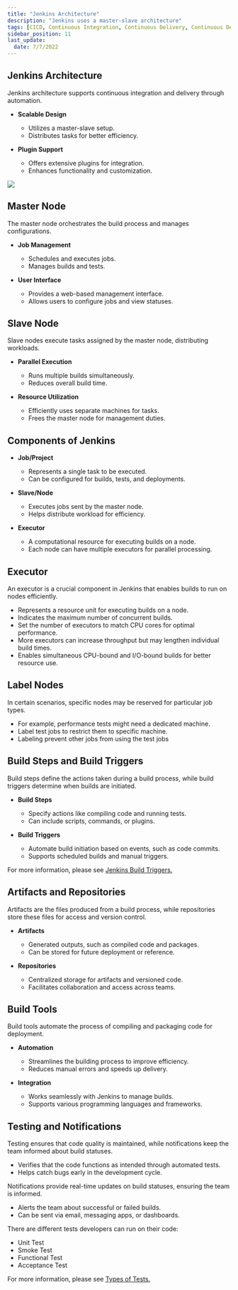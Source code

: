 ```yaml
---
title: "Jenkins Architecture"
description: "Jenkins uses a master-slave architecture"
tags: [CICD, Continuous Integration, Continuous Delivery, Continuous Deployment, Jenkins]
sidebar_position: 11
last_update:
  date: 7/7/2022
---
```



## Jenkins Architecture

Jenkins architecture supports continuous integration and delivery through automation.

- **Scalable Design**  
  - Utilizes a master-slave setup.  
  - Distributes tasks for better efficiency.  

- **Plugin Support**  
  - Offers extensive plugins for integration.  
  - Enhances functionality and customization.  

<div class='img-center'>

![](/img/docs/cicd-jenkins-architecture-1026.png)

</div>


## Master Node

The master node orchestrates the build process and manages configurations.

- **Job Management**  
  - Schedules and executes jobs.  
  - Manages builds and tests.  

- **User Interface**  
  - Provides a web-based management interface.  
  - Allows users to configure jobs and view statuses.  

## Slave Node

Slave nodes execute tasks assigned by the master node, distributing workloads.

- **Parallel Execution**  
  - Runs multiple builds simultaneously.  
  - Reduces overall build time.  

- **Resource Utilization**  
  - Efficiently uses separate machines for tasks.  
  - Frees the master node for management duties.

## Components of Jenkins

- **Job/Project**  
   - Represents a single task to be executed.  
   - Can be configured for builds, tests, and deployments.  

- **Slave/Node**  
   - Executes jobs sent by the master node.  
   - Helps distribute workload for efficiency.  

- **Executor**  
   - A computational resource for executing builds on a node.  
   - Each node can have multiple executors for parallel processing.  



## Executor

An executor is a crucial component in Jenkins that enables builds to run on nodes efficiently.

- Represents a resource unit for executing builds on a node.
- Indicates the maximum number of concurrent builds.
- Set the number of executors to match CPU cores for optimal performance.  
- More executors can increase throughput but may lengthen individual build times.  
- Enables simultaneous CPU-bound and I/O-bound builds for better resource use.

## Label Nodes

In certain scenarios, specific nodes may be reserved for particular job types. 

- For example, performance tests might need a dedicated machine.
- Label test jobs to restrict them to specific machine.
- Labeling prevent other jobs from using the test jobs

## Build Steps and Build Triggers

Build steps define the actions taken during a build process, while build triggers determine when builds are initiated.

- **Build Steps**  
   - Specify actions like compiling code and running tests.  
   - Can include scripts, commands, or plugins.  

- **Build Triggers**  
   - Automate build initiation based on events, such as code commits.  
   - Supports scheduled builds and manual triggers.  

For more information, please see [Jenkins Build Triggers.](/docs/017-Version-Control-and-CICD/003-Jenkins-Notes/015-Jenkins-Build-Triggers.md)

## Artifacts and Repositories

Artifacts are the files produced from a build process, while repositories store these files for access and version control.

- **Artifacts**  
   - Generated outputs, such as compiled code and packages.  
   - Can be stored for future deployment or reference.  

- **Repositories**  
   - Centralized storage for artifacts and versioned code.  
   - Facilitates collaboration and access across teams.  

## Build Tools

Build tools automate the process of compiling and packaging code for deployment.

- **Automation**  
   - Streamlines the building process to improve efficiency.  
   - Reduces manual errors and speeds up delivery.  

- **Integration**  
   - Works seamlessly with Jenkins to manage builds.  
   - Supports various programming languages and frameworks.  

## Testing and Notifications

Testing ensures that code quality is maintained, while notifications keep the team informed about build statuses.

  - Verifies that the code functions as intended through automated tests.  
  - Helps catch bugs early in the development cycle.  

Notifications provide real-time updates on build statuses, ensuring the team is informed.

  - Alerts the team about successful or failed builds.  
  - Can be sent via email, messaging apps, or dashboards.  

There are different tests developers can run on their code:

- Unit Test
- Smoke Test
- Functional Test
- Acceptance Test

For more information, please see [Types of Tests.](/docs/017-Version-Control-and-CICD/002-CICD-Overview.md#types-of-tests)
